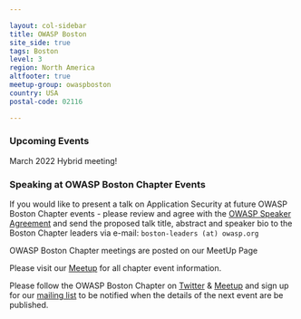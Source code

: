 ```yaml
---

layout: col-sidebar
title: OWASP Boston
site_side: true
tags: Boston
level: 3
region: North America
altfooter: true
meetup-group: owaspboston
country: USA
postal-code: 02116

---
```

### Upcoming Events

March 2022 Hybrid meeting! 

### Speaking at OWASP Boston Chapter Events

If you would like to present a talk on Application Security 
at future OWASP Boston Chapter events - please review and agree with the 
[OWASP Speaker Agreement](https://owasp.org/www-policy/legal/speaker-agreement) and send 
the proposed talk title, abstract and speaker bio to the Boston Chapter leaders via e-mail:
`boston-leaders (at) owasp.org`


OWASP Boston Chapter meetings are posted on our MeetUp Page

Please visit our [Meetup](http://www.meetup.com/OWASPBoston">http://www.meetup.com/OWASPBoston) for all chapter event information.

Please follow the OWASP Boston Chapter on [Twitter](https://twitter.com/OWASPBoston) & [Meetup](https://meetup.com/OWASPBoston) and sign up for our [mailing list](https://groups.google.com/a/owasp.org/forum/#!forum/boston-chapter/join) to be notified when the details of the next event are be published. 
